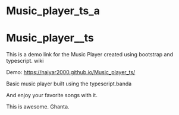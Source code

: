 
# Music_player_ts_a

# Music_player__ts

This is a demo link for the Music Player created using bootstrap and typescript. wiki

Demo:  https://naiyar2000.github.io/Music_player_ts/

Basic music player built using the typescript.banda

And enjoy your favorite songs with it.

This is awesome. Ghanta.
